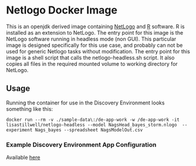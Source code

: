 # Netlogo Docker Image

This is an openjdk derived image containing [NetLogo](https://ccl.northwestern.edu/netlogo/) and [R](https://www.r-project.org) software. R is installed as an extension to NetLogo.
The entry point for this image is the NetLogo software running in headless mode (non GUI). This particular image is designed specifically for this use case, and probably can not be used for generic Netlogo tasks without modification. The entry point for this image is a shell script that calls the netlogo-headless.sh script. It also copies all files in the required mounted volume to working directory for NetLogo.
## Usage

Running the container for use in the Discovery Environment looks something like this:

    docker run --rm -v ./sample-data\:/de-app-work -w /de-app-work -it lisastillwell/netlogo-headless --model NagsHead_bayes_storm.nlogo  --experiment Nags_bayes --spreadsheet NagsModelOut.csv 

### Example Discovery Environment App Configuration
Available [here](https://github.com/ResearchSoftwareInstitute/roi-rade/blob/master/docs/ncsu-netlogo-task-image.png)
